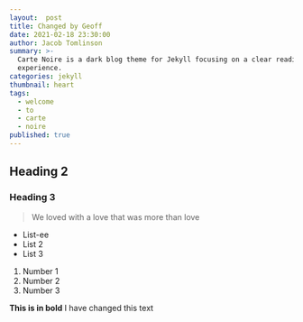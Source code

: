 ```yaml
---
layout:  post
title: Changed by Geoff
date: 2021-02-18 23:30:00
author: Jacob Tomlinson
summary: >-
  Carte Noire is a dark blog theme for Jekyll focusing on a clear reading
  experience.
categories: jekyll
thumbnail: heart
tags:
  - welcome
  - to
  - carte
  - noire
published: true
---
```

## Heading 2 ##

### Heading 3 ###

> We loved with a love that was more than love

- List-ee
- List 2
- List 3



1. Number 1
1. Number 2
1. Number 3


****This is in bold****
I have changed this text

